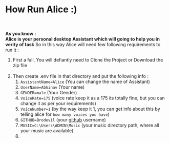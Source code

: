 # How Run Alice :)
<br>


**As you know :<br>Alice is your personal desktop Assistant which will going to help you in verity of task**
So in this way Alice will need few following requirements to run it :
<br>
1. First a fall, You will defiantly need to Clone the Project or Download the zip file 
<br><br>
2. Then create .env file in that directory and put the following info :<br>
    1. `AssistantName=Alice`  (You can change the name of Assistant)
    2. `UserName=Abhinav`     (Your name)
    3. `GENDER=male`		  (Your Gender)
    4. `VoiceRate=175`		  (voice rate keep it as a 175 its totally fine, but you can change it as per your requirements)
    5. `VoiceNumber=1`		  (by the way keep it 1, you can get info about this by telling alice for `how many voices you have`)
    6. `GITHUB=Brodevil`	   (your [github](https://github.com/Brodevil) username)
    7. `MUSIC=C:\Users\ADMIN\Music`  (your music directory path, where all your music are available)
    8. 

